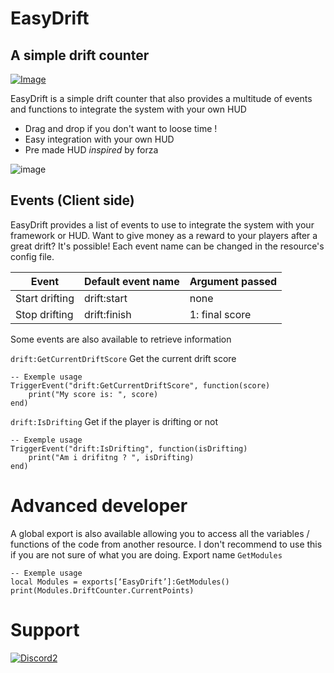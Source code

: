 # EasyDrift
## A simple drift counter
[![Image](https://discordapp.com/api/guilds/926120299232112671/widget.png?style=shield)](https://discord.gg/fhgc3s8HzS)

EasyDrift is a simple drift counter that also provides a multitude of events and functions to integrate the system with your own HUD

- Drag and drop if you don't want to loose time !
- Easy integration with your own HUD
- Pre made HUD *inspired* by forza

![image](https://user-images.githubusercontent.com/19718604/147981053-ff53de8e-39bb-4d84-9b1a-bc2830101fe5.png)


## Events (Client side)

EasyDrift provides a list of events to use to integrate the system with your framework or HUD. Want to give money as a reward to your players after a great drift? It's possible!
Each event name can be changed in the resource's config file.


| Event | Default event name | Argument passed |
| ------ | ------ | ------ |
| Start drifting | drift:start | none |
| Stop drifting | drift:finish | 1: final score |

Some events are also available to retrieve information

`drift:GetCurrentDriftScore`
Get the current drift score
```
-- Exemple usage
TriggerEvent("drift:GetCurrentDriftScore", function(score)
    print("My score is: ", score) 
end)
```

`drift:IsDrifting`
Get if the player is drifting or not
```
-- Exemple usage
TriggerEvent("drift:IsDrifting", function(isDrifting)
    print("Am i drifitng ? ", isDrifting) 
end)
```


# Advanced developer

A global export is also available allowing you to access all the variables / functions of the code from another resource. I don't recommend to use this if you are not sure of what you are doing.
Export name `GetModules`
```
-- Exemple usage
local Modules = exports[‘EasyDrift’]:GetModules()
print(Modules.DriftCounter.CurrentPoints)
```


# Support

[![Discord2](https://discordapp.com/api/guilds/926120299232112671/widget.png?style=banner4)](https://discord.gg/fhgc3s8HzS)
